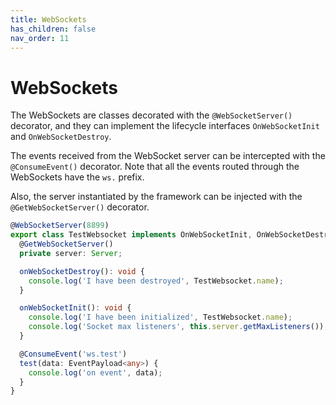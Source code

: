 ```yaml
---
title: WebSockets
has_children: false
nav_order: 11
---
```


# WebSockets

The WebSockets are classes decorated with the `@WebSocketServer()` decorator,
and they can implement the lifecycle interfaces `OnWebSocketInit` and `OnWebSocketDestroy`.

The events received from the WebSocket server can be intercepted with the `@ConsumeEvent()` decorator.
Note that all the events routed through the WebSockets have the `ws.` prefix.

Also, the server instantiated by the framework can be injected with the `@GetWebSocketServer()` decorator.

```typescript
@WebSocketServer(8899)
export class TestWebsocket implements OnWebSocketInit, OnWebSocketDestroy {
  @GetWebSocketServer()
  private server: Server;

  onWebSocketDestroy(): void {
    console.log('I have been destroyed', TestWebsocket.name);
  }

  onWebSocketInit(): void {
    console.log('I have been initialized', TestWebsocket.name);
    console.log('Socket max listeners', this.server.getMaxListeners());
  }

  @ConsumeEvent('ws.test')
  test(data: EventPayload<any>) {
    console.log('on event', data);
  }
}
```
